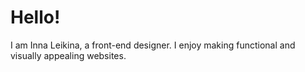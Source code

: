 # Hello!
I am Inna Leikina, a front-end designer. I enjoy making functional and visually appealing websites. 
